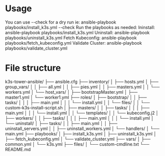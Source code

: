 # Usage
You can use --check for a dry run
ie: ansible-playbook playbooks/install_k3s.yml --check
Run the playbooks as needed:
Ininstall: ansible-playbook playbooks/install_k3s.yml
Uninstall: ansible-playbook playbooks/uninstall_k3s.yml
Fetch Kubeconfig: ansible-playbook playbooks/fetch_kubeconfig.yml
Validate Cluster: ansible-playbook playbooks/validate_cluster.yml

# File structure
k3s-tower-ansible/
├── ansible.cfg
├── inventory/
│   ├── hosts.yml
│   ├── group_vars/
│   │   ├── all.yml
│   │   ├── pies.yml
│   │   ├── masters.yml
│   │   └── workers.yml
│   └── host_vars/
│       ├── bootstrapMaster.yml
│       ├── master1.yml
│       └── worker1.yml
├── roles/
│   ├── bootstrap/
│   │   ├── tasks/
│   │   │   ├── main.yml
│   │   │   └── install.yml
│   │   └── files/
│   │       └── custom-k3s-install-script.sh
│   ├── masters/
│   │   ├── tasks/
│   │   │   ├── main.yml
│   │   │   └── install.yml
│   │   └── templates/
│   │       └── kubeconfig.j2
│   ├── workers/
│   │   ├── tasks/
│   │   │   ├── main.yml
│   │   │   └── install.yml
│   └── uninstall/
│       ├── tasks/
│       │   ├── main.yml
│       │   ├── uninstall_servers.yml
│       │   ├── uninstall_workers.yml
│       └── handlers/
│           └── main.yml
├── playbooks/
│   ├── install_k3s.yml
│   ├── uninstall_k3s.yml
│   ├── fetch_kubeconfig.yml
│   └── validate_cluster.yml
├── vars/
│   ├── common.yml
│   └── k3s.yml
├── files/
│   └── custom-cmdline.txt
└── README.md
